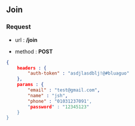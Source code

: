 ## Join

### Request

- url : **/join**

- method : **POST**

```json
{
    headers : {
        "auth-token" : "asdjlasdblj!@#bluaguo"
    },
    params : {
        "email" : "test@gmail.com",
        "name" : "jsh",
        "phone" : "01031237091',
        "password" : "12345123"
    }
}
```